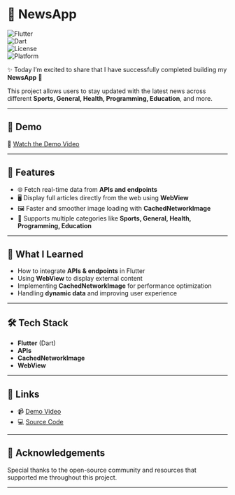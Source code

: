 # 📰 NewsApp  

![Flutter](https://img.shields.io/badge/Flutter-3.x-blue?logo=flutter)  
![Dart](https://img.shields.io/badge/Dart-2.x-blue?logo=dart)  
![License](https://img.shields.io/badge/License-MIT-green)  
![Platform](https://img.shields.io/badge/Platform-Android%20%7C%20iOS-lightgrey)  

✨ Today I’m excited to share that I have successfully completed building my **NewsApp** 📱  

This project allows users to stay updated with the latest news across different **Sports, General, Health, Programming, Education**, and more.  

---

## 📱 Demo  

🎥 [Watch the Demo Video](https://youtu.be/SKQNJWLeh_U)  

---

## 🚀 Features  

- 🌐 Fetch real-time data from **APIs and endpoints**  
- 🖥️ Display full articles directly from the web using **WebView**  
- 🖼️ Faster and smoother image loading with **CachedNetworkImage**  
- 📰 Supports multiple categories like **Sports, General, Health, Programming, Education**  

---

## 🎯 What I Learned  

- How to integrate **APIs & endpoints** in Flutter  
- Using **WebView** to display external content  
- Implementing **CachedNetworkImage** for performance optimization  
- Handling **dynamic data** and improving user experience  

---

## 🛠️ Tech Stack  

- **Flutter** (Dart)  
- **APIs**  
- **CachedNetworkImage**  
- **WebView**  

---


## 🔗 Links  

- 📹 [Demo Video](https://youtu.be/SKQNJWLeh_U)  
- 💻 [Source Code](https://github.com/ahmdes/news_app)  

---

## 🙌 Acknowledgements  

Special thanks to the open-source community and resources that supported me throughout this project.  

---
